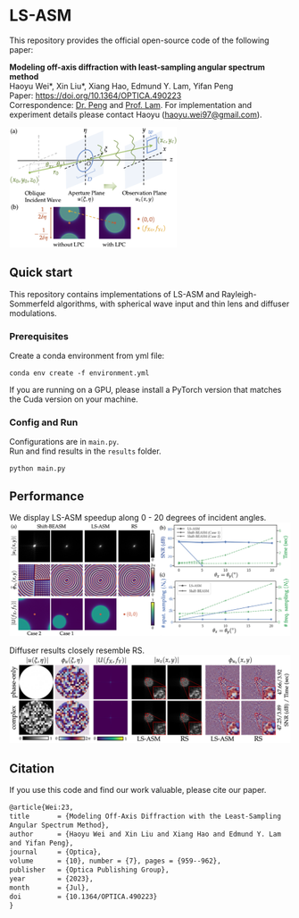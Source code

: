 # LS-ASM
This repository provides the official open-source code of the following paper:

**Modeling off-axis diffraction with least-sampling angular spectrum method**\
Haoyu Wei*, Xin Liu*, Xiang Hao, Edmund Y. Lam, Yifan Peng\
Paper: https://doi.org/10.1364/OPTICA.490223 \
Correspondence: [Dr. Peng](https://www.eee.hku.hk/~evanpeng/) and [Prof. Lam](https://www.eee.hku.hk/~elam/). For implementation and experiment details please contact Haoyu (haoyu.wei97@gmail.com).

<img src="documents/principles.png" alt="principle" width="300"/>

## Quick start
This repository contains implementations of LS-ASM and Rayleigh-Sommerfeld algorithms, with spherical wave input and thin lens and diffuser modulations.

### Prerequisites
Create a conda environment from yml file:
```
conda env create -f environment.yml
```
If you are running on a GPU, please install a PyTorch version that matches the Cuda version on your machine.

### Config and Run
Configurations are in `main.py`.\
Run and find results in the `results` folder.
```
python main.py
```

## Performance
We display LS-ASM speedup along 0 - 20 degrees of incident angles.\
<img src="documents/results.png" alt="results" width="800">

Diffuser results closely resemble RS.\
<img src="documents/uniform-diffuser.png" alt="diffuser" width="800">

## Citation

If you use this code and find our work valuable, please cite our paper.
```
@article{Wei:23,
title       = {Modeling Off-Axis Diffraction with the Least-Sampling Angular Spectrum Method},
author      = {Haoyu Wei and Xin Liu and Xiang Hao and Edmund Y. Lam and Yifan Peng},
journal     = {Optica},
volume      = {10}, number = {7}, pages = {959--962},
publisher   = {Optica Publishing Group},
year        = {2023}, 
month       = {Jul}, 
doi         = {10.1364/OPTICA.490223}
}
```